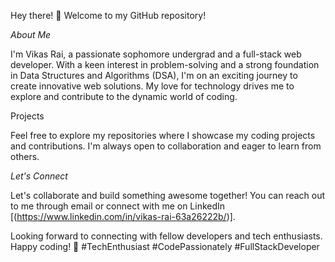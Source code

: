 Hey there! 👋 Welcome to my GitHub repository!

*About Me*

I'm Vikas Rai, a passionate sophomore undergrad and a full-stack web developer. With a keen interest in problem-solving and a strong foundation in Data Structures and Algorithms (DSA), I'm on an exciting journey to create innovative web solutions. My love for technology drives me to explore and contribute to the dynamic world of coding.

Projects

Feel free to explore my repositories where I showcase my coding projects and contributions. I'm always open to collaboration and eager to learn from others.

*Let's Connect*

Let's collaborate and build something awesome together! You can reach out to me through email or connect with me on LinkedIn [(https://www.linkedin.com/in/vikas-rai-63a26222b/)].

Looking forward to connecting with fellow developers and tech enthusiasts. Happy coding! 🚀 #TechEnthusiast #CodePassionately #FullStackDeveloper





